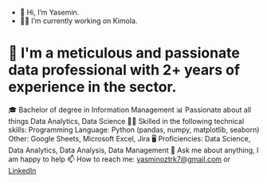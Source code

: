 * 👋 Hi, I’m Yasemin.
* 👩‍💻 I’m currently working on Kimola.
# 👩 I'm a meticulous and passionate data professional with 2+ years of experience in the sector.
🎓 Bachelor of degree in Information Management
📊 Passionate about all things Data Analytics, Data Science
💪🏽 Skilled in the following technical skills:
Programming Language: Python (pandas, numpy, matplotlib, seaborn)
Other: Google Sheets, Microsoft Excel, Jira
🖥️ Proficiencies:
Data Science, Data Analytics, Data Analysis, Data Management
💬 Ask me about anything, I am happy to help
📫 How to reach me: yasminoztrk7@gmail.com or  [LinkedIn](https://www.linkedin.com/in/yasminoztrk7/)

<!---
YaseminOzturkk/YaseminOzturkk is a ✨ special ✨ repository because its `README.md` (this file) appears on your GitHub profile.
You can click the Preview link to take a look at your changes.
--->
